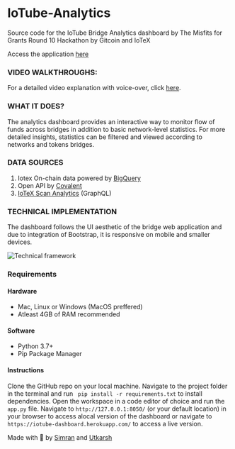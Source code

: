 # IoTube-Analytics
Source code for the IoTube Bridge Analytics dashboard by The Misfits for Grants Round 10 Hackathon by Gitcoin and IoTeX 

Access the application [here](https://iotube-dashboard.herokuapp.com/)

### VIDEO WALKTHROUGHS:

For a detailed video explanation with voice-over, click [here](https://www.youtube.com/watch?v=PjYpNkuaAkg).

### WHAT IT DOES? 

The analytics dashboard provides an interactive way to monitor flow of funds across bridges in addition to basic network-level statistics. For more detailed insights, statistics can be filtered and viewed according to networks and tokens bridges.

### DATA SOURCES

1. Iotex On-chain data powered by [BigQuery](https://medium.com/iotex/iotex-completes-integration-with-google-bigquery-51bf3b8182f2)
2. Open API by [Covalent](https://www.covalenthq.com/)
3. [IoTeX Scan Analytics](https://analytics.iotexscan.io/) (GraphQL)

### TECHNICAL IMPLEMENTATION

The dashboard follows the UI aesthetic of the bridge web application and due to integration of Bootstrap, it is responsive on mobile and smaller devices.

![Technical framework](https://raw.githubusercontent.com/skhiearth/IoTube-Analytics/main/Implementation.jpg)

### Requirements

#### Hardware

* Mac, Linux or Windows (MacOS preffered)
* Atleast 4GB of RAM recommended 

#### Software

* Python 3.7+
* Pip Package Manager

#### Instructions

Clone the GitHub repo on your local machine. Navigate to the project folder in the terminal and run ` pip install -r requirements.txt` to install dependencies. Open the workspace in a code editor of choice and run the `app.py` file. Navigate to `http://127.0.0.1:8050/` (or your default location) in your browser to access alocal version of the dashboard or navigate to `https://iotube-dashboard.herokuapp.com/` to access a live version.

Made with 🤘 by [Simran](https://simmsss.github.io/) and [Utkarsh](https://skhiearth.github.io/)

